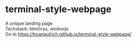 # terminal-style-webpage
A unique landing page <br />
Techstack: html/css, winboxjs <br />
Go to https://hoangulrich.github.io/terminal-style-webpage/

